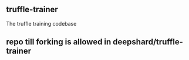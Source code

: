 ## truffle-trainer
The truffle training codebase

## repo till forking is allowed in deepshard/truffle-trainer